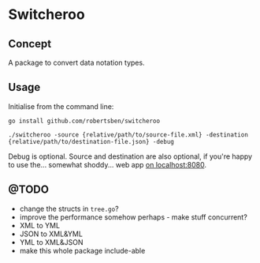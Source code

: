 # Switcheroo

## Concept

A package to convert data notation types.

## Usage

Initialise from the command line:
```
go install github.com/robertsben/switcheroo

./switcheroo -source {relative/path/to/source-file.xml} -destination {relative/path/to/destination-file.json} -debug
```

Debug is optional. Source and destination are also optional, if you're happy to use the... somewhat shoddy... web app [on localhost:8080](http://localhost:8080).

## @TODO

* change the structs in `tree.go`?
* improve the performance somehow perhaps - make stuff concurrent?
* XML to YML
* JSON to XML&YML
* YML to XML&JSON
* make this whole package include-able